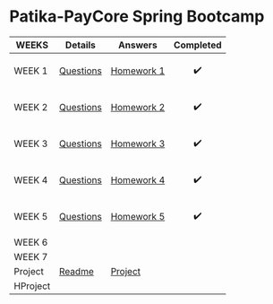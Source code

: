 # Patika-PayCore Spring Bootcamp


|  WEEKS   | Details              | Answers |Completed|
|----------|----------------------|---------|---------|
| WEEK 1   |[Questions](https://github.com/Patika-PayCore-BootCamp-Organization/hw-1-Enummethod/blob/main/readme.md)|[Homework 1](https://github.com/Patika-PayCore-BootCamp-Organization/hw-1-Enummethod/blob/989c1ff2c99ab7e686c0c2f99a1958311618e442/Homework-1.pdf)|<p align="center">:heavy_check_mark:|   
| WEEK 2   |[Questions](https://github.com/Patika-PayCore-BootCamp-Organization/hw-2-Enummethod/blob/main/readme.md)|[Homework 2](https://github.com/Patika-PayCore-BootCamp-Organization/hw-2-Enummethod/blob/3ebe589ccb933468e28db84b92c50fa86349a65e/Homework-2.pdf)|<p align="center">:heavy_check_mark:|  
| WEEK 3   |[Questions](https://github.com/Patika-PayCore-BootCamp-Organization/hw-3-Enummethod/blob/main/README.md)|[Homework 3](https://github.com/Patika-PayCore-BootCamp-Organization/hw-3-Enummethod/blob/66cd84904a85457d6454a5a494b2853f9397582f/Homework-3.pdf)|<p align="center">:heavy_check_mark:|  
| WEEK 4   |[Questions](https://github.com/Patika-PayCore-BootCamp-Organization/hw-4-Enummethod/blob/main/readme.md)|[Homework 4](https://github.com/Patika-PayCore-BootCamp-Organization/hw-4-Enummethod/blob/1390875d24a48c0a35dcda4361db4bbc7a73a2ed/Homework-4.pdf)|<p align="center">:heavy_check_mark:|       
| WEEK 5   |[Questions](https://github.com/Patika-PayCore-BootCamp-Organization/hw-5-Enummethod/blob/main/readme.md)|[Homework 5](https://github.com/Patika-PayCore-BootCamp-Organization/hw-5-Enummethod/blob/main/Homework-5.pdf)|<p align="center">:heavy_check_mark:|   
| WEEK 6   |                      |         |          |  
| WEEK 7   |                      |         |          |  
| Project  |[Readme](https://github.com/Patika-PayCore-BootCamp-Organization/hw-project-Enummethod/blob/main/readme.md)|[Project](https://github.com/Patika-PayCore-BootCamp-Organization/hw-project-Enummethod)         |          |  
| HProject |                      |         |          |  


